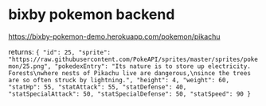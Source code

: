 # bixby pokemon backend

https://bixby-pokemon-demo.herokuapp.com/pokemon/pikachu

returns:
``
{
"id": 25,
"sprite": "https://raw.githubusercontent.com/PokeAPI/sprites/master/sprites/pokemon/25.png",
"pokedexEntry": "Its nature is to store up electricity. Forests\nwhere nests of Pikachu live are dangerous,\nsince the trees are so often struck by lightning.",
"height": 4,
"weight": 60,
"statHp": 55,
"statAttack": 55,
"statDefense": 40,
"statSpecialAttack": 50,
"statSpecialDefense": 50,
"statSpeed": 90
}
``
